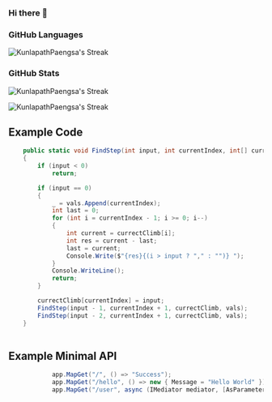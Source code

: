 ### Hi there 👋

<!--**KunlapathPaengsa/KunlapathPaengsa** is a ✨ _special_ ✨ repository because its `README.md` (this file) appears on your GitHub profile.

Here are some ideas to get you started:

- 🔭 I’m currently working on ...
- 🌱 I’m currently learning ...
- 👯 I’m looking to collaborate on ...
- 🤔 I’m looking for help with ...
- 💬 Ask me about ...
- 📫 How to reach me: ...
- 😄 Pronouns: ...
- ⚡ Fun fact: ...
-->


### GitHub Languages
![KunlapathPaengsa's Streak](https://github-readme-stats.vercel.app/api/top-langs/?username=KunlapathPaengsa&theme=tokyonight&show_icons=true&hide_border=false&layout=compact)

### GitHub Stats
![KunlapathPaengsa's Streak](https://github-readme-stats.vercel.app/api?username=KunlapathPaengsa&theme=tokyonight&show_icons=true&hide_border=false&count_private=true)


![KunlapathPaengsa's Streak](https://github-readme-streak-stats.herokuapp.com/?user=KunlapathPaengsa&theme=tokyonight&hide_border=false)

## Example Code ##
```csharp
    public static void FindStep(int input, int currentIndex, int[] currectClimb, int[] vals)
    {
        if (input < 0)
            return;

        if (input == 0)
        {
            _ = vals.Append(currentIndex);
            int last = 0;
            for (int i = currentIndex - 1; i >= 0; i--)
            {
                int current = currectClimb[i];
                int res = current - last;
                last = current;
                Console.Write($"{res}{(i > input ? "," : "")} ");
            }
            Console.WriteLine();
            return;
        }

        currectClimb[currentIndex] = input;
        FindStep(input - 1, currentIndex + 1, currectClimb, vals);
        FindStep(input - 2, currentIndex + 1, currectClimb, vals);
    }
    
```

## Example Minimal API ##
```csharp
            app.MapGet("/", () => "Success");
            app.MapGet("/hello", () => new { Message = "Hello World" });//Json
            app.MapGet("/user", async (IMediator mediator, [AsParameters] GetUserQuery request) => Results.Ok(await mediator.Send(request)));
```
